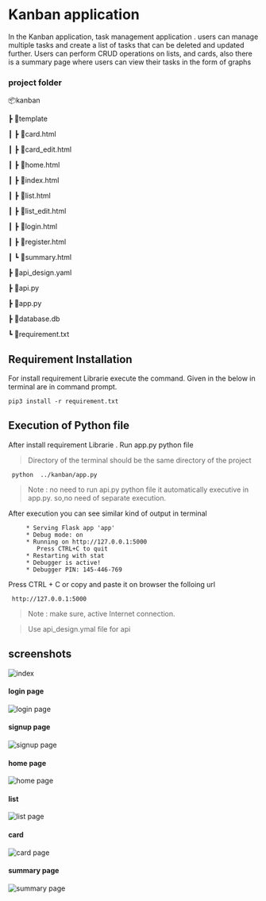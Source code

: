 # Kanban application

In the Kanban application, task management application . users can manage multiple tasks and create a list of tasks that can be deleted and updated further. Users can perform CRUD operations on lists, and cards, also there is a summary page where users can view their tasks in the form of graphs

### project folder
 📦kanban

 ┣ 📂template

 ┃ ┣ 📜card.html

 ┃ ┣ 📜card_edit.html

 ┃ ┣ 📜home.html

 ┃ ┣ 📜index.html

 ┃ ┣ 📜list.html

 ┃ ┣ 📜list_edit.html

 ┃ ┣ 📜login.html

 ┃ ┣ 📜register.html

 ┃ ┗ 📜summary.html

 ┣ 📜api_design.yaml

 ┣ 📜api.py

 ┣ 📜app.py

 ┣ 📜database.db

 ┗ 📜requirement.txt

 
## Requirement Installation

For install requirement Librarie execute the command. Given in the below in terminal are in command prompt.

```pip3 install -r requirement.txt```

## Execution of Python file

After install requirement Librarie . Run app.py python file

>Directory of the terminal should be the same directory of the project

``` python  ../kanban/app.py```

> Note : no need to run api.py python file it automatically executive in app.py. so,no need of separate execution.

After execution you can see  similar kind of output in terminal
```
     * Serving Flask app 'app'
     * Debug mode: on
     * Running on http://127.0.0.1:5000
        Press CTRL+C to quit
     * Restarting with stat
     * Debugger is active!
     * Debugger PIN: 145-446-769
 ```
 Press CTRL + C  or copy and paste it on browser the folloing url

``` http://127.0.0.1:5000```

> Note : make sure, active Internet connection.

> Use api_design.ymal file for api

## screenshots

![index](https://drive.google.com/uc?export=view&id=1sOTWIJfVPJjG0lBE5GTazfRBJ7wl4wkt)

#### login page
 ![login page](https://drive.google.com/uc?export=view&id=1UZ6cY5e7hoqvR9KIQHagtQj6oIoaeF84)
####  signup page
 ![signup page](https://drive.google.com/uc?export=view&id=1M8ZGf95fkghdyHK7RmJOS2ag6XjKxGhL)
#### home page
 ![home page](https://drive.google.com/uc?export=view&id=1qSCz_wjMVy3qBPZN7Qj1yha8BMjRxU6Y)
#### list
 ![list page](https://drive.google.com/uc?export=view&id=1Z6OjoTF--EAQpHnUgI_M0iZ7cBChX5YD)
 
#### card
 ![card page](https://drive.google.com/uc?export=view&id=1-GJI7tOVnSTjx7hxvow6ykEJ9vHfxpzd)
#### summary page
 ![summary page](https://drive.google.com/uc?export=view&id=1vALP3ZtvI44gC8fel9amHaTSiB64he8Q)
 


